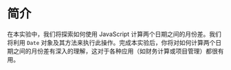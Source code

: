 # 简介

在本实验中，我们将探索如何使用 JavaScript 计算两个日期之间的月份差。我们将利用 `Date` 对象及其方法来执行此操作。完成本实验后，你将对如何计算两个日期之间的月份差有深入的理解，这对于各种应用（如财务计算或项目管理）都很有用。

